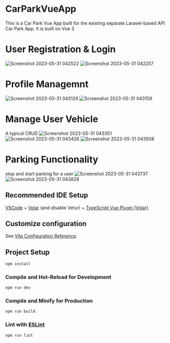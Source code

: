 # CarParkVueApp

This is a Car Park Vue App built for the existing separate Laravel-based API Car Park App. It is built on Vue 3

# User Registration & Login
![Screenshot 2023-05-31 042522](https://github.com/Ngozistephen/CarParkVueApp/assets/60478145/cd9d54e3-364f-4149-be59-aa57140f969a)
![Screenshot 2023-05-31 042257](https://github.com/Ngozistephen/CarParkVueApp/assets/60478145/d47b9368-2c1f-4872-8fe3-bbf89b212f69)

# Profile Managemnt 
![Screenshot 2023-05-31 043129](https://github.com/Ngozistephen/CarParkVueApp/assets/60478145/eab9c36a-3164-472f-9199-d4218ff579f6)
![Screenshot 2023-05-31 043159](https://github.com/Ngozistephen/CarParkVueApp/assets/60478145/18dd27f4-045a-4c66-bb21-108d4b70c8bf)

# Manage User Vehicle
A typical CRUD
![Screenshot 2023-05-31 043351](https://github.com/Ngozistephen/CarParkVueApp/assets/60478145/4541a93c-d499-40f9-8b02-61f290df0ee4)
![Screenshot 2023-05-31 043426](https://github.com/Ngozistephen/CarParkVueApp/assets/60478145/c1483c5a-f2ea-472b-9da9-a094f08e99c6)
![Screenshot 2023-05-31 043508](https://github.com/Ngozistephen/CarParkVueApp/assets/60478145/2be97153-bd38-42a4-bdb6-9355d2c01e62)

# Parking Functionality
stop and start parking for a user
![Screenshot 2023-05-31 043737](https://github.com/Ngozistephen/CarParkVueApp/assets/60478145/7bdc09b0-cfc1-4dd8-a14e-2a16a1ed6273)
![Screenshot 2023-05-31 043828](https://github.com/Ngozistephen/CarParkVueApp/assets/60478145/4a3f296d-7513-4c21-8006-9b6044c5fd04)



## Recommended IDE Setup

[VSCode](https://code.visualstudio.com/) + [Volar](https://marketplace.visualstudio.com/items?itemName=Vue.volar) (and disable Vetur) + [TypeScript Vue Plugin (Volar)](https://marketplace.visualstudio.com/items?itemName=Vue.vscode-typescript-vue-plugin).

## Customize configuration

See [Vite Configuration Reference](https://vitejs.dev/config/).

## Project Setup

```sh
npm install
```

### Compile and Hot-Reload for Development

```sh
npm run dev
```

### Compile and Minify for Production

```sh
npm run build
```

### Lint with [ESLint](https://eslint.org/)

```sh
npm run lint
```
